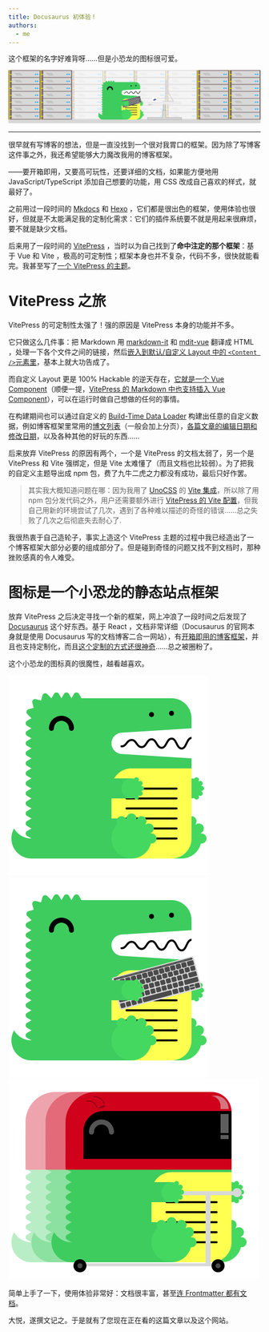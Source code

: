 ```yaml
---
title: Docusaurus 初体验！
authors:
  - me
---
```


这个框架的名字好难背呀……但是小恐龙的图标很可爱。

![Docusaurus Introducing](./slash-introducing.svg)

<!-- truncate -->

---

很早就有写博客的想法，但是一直没找到一个很对我胃口的框架。因为除了写博客这件事之外，我还希望能够大力魔改我用的博客框架。

——要开箱即用，又要高可玩性，还要详细的文档，如果能方便地用 JavaScript/TypeScript 添加自己想要的功能，用 CSS 改成自己喜欢的样式，就最好了。

之前用过一段时间的 [Mkdocs](https://www.mkdocs.org/) 和 [Hexo](https://hexo.io/) ，它们都是很出色的框架，使用体验也很好，但就是不太能满足我的定制化需求：它们的插件系统要不就是用起来很麻烦，要不就是缺少文档。

后来用了一段时间的 [VitePress](https://vitepress.dev/) ，当时以为自己找到了**命中注定的那个框架**：基于 Vue 和 Vite ，极高的可定制性；框架本身也并不复杂，代码不多，很快就能看完。我甚至写了[一个 VitePress 的主题](https://github.com/VVsxmja/vitepress-theme-blog-pure)。

# VitePress 之旅

VitePress 的可定制性太强了！强的原因是 VitePress 本身的功能并不多。

它只做这么几件事：把 Markdown 用 [markdown-it](https://github.com/markdown-it/markdown-it) 和 [mdit-vue](https://github.com/mdit-vue/mdit-vue) 翻译成 HTML ，处理一下各个文件之间的链接，然后[嵌入到默认/自定义 Layout 中的 `<Content />`元素里](https://vitepress.dev/reference/runtime-api#content)，基本上就大功告成了。

而自定义 Layout 更是 100% Hackable 的逆天存在，[它就是一个 Vue Component](https://vitepress.dev/guide/custom-theme#building-a-layout)（顺便一提，[VitePress 的 Markdown 中也支持插入 Vue Component](https://vitepress.dev/guide/using-vue)），可以在运行时做自己想做的任何的事情。

在构建期间也可以通过自定义的 [Build-Time Data Loader](https://vitepress.dev/guide/data-loading) 构建出任意的自定义数据，例如博客框架里常用的[博文列表](https://github.com/VVsxmja/vitepress-theme-blog-pure/blob/main/.vitepress/theme/posts.data.ts)（一般会加上分页），[各篇文章的编辑日期和修改日期](https://github.com/VVsxmja/vitepress-theme-blog-pure/blob/main/.vitepress/theme/timestamp.data.ts)，以及各种其他的好玩的东西……

后来放弃 VitePress 的原因有两个，一个是 VitePress 的文档太弱了，另一个是 VitePress 和 Vite 强绑定，但是 Vite 太难懂了（而且文档也比较弱）。为了把我的自定义主题导出成 npm 包，费了九牛二虎之力都没有成功，最后只好作罢。

> 其实我大概知道问题在哪：因为我用了 [UnoCSS](https://unocss.dev/) 的 [Vite 集成](https://unocss.dev/integrations/vite)，所以除了用 npm 包分发代码之外，用户还需要额外进行 [VitePress 的 Vite 配置](https://vitepress.dev/reference/site-config#vite)，但我自己用新的环境尝试了几次，遇到了各种难以描述的奇怪的错误……总之失败了几次之后彻底失去耐心了.

我很热衷于自己造轮子，事实上造这个 VitePress 主题的过程中我已经造出了一个博客框架大部分必要的组成部分了。但是碰到奇怪的问题又找不到文档时，那种挫败感真的令人难受。

# 图标是一个小恐龙的静态站点框架

放弃 VitePress 之后决定寻找一个新的框架，网上冲浪了一段时间之后发现了 [Docusaurus](https://docusaurus.io/) 这个好东西。基于 React ，文档非常详细（Docusaurus 的官网本身就是使用 Docusaurus 写的文档博客二合一网站），有[开箱即用的博客框架](https://docusaurus.io/docs/blog)，并且也支持定制化，而且[这个定制的方式还很神奇](https://docusaurus.io/docs/swizzling)……总之被圈粉了。

这个小恐龙的图标真的很魔性，越看越喜欢。

![Docusaurus](./docusaurus.svg)
![Docusaurus Keytar](./docusaurus_keytar.svg)
![Docusaurus Speed](./docusaurus_speed.svg)

简单上手了一下，使用体验非常好：文档很丰富，甚至[连 Frontmatter 都有文档](https://docusaurus.io/docs/markdown-features#front-matter)。

大悦，遂撰文记之。于是就有了您现在正在看的这篇文章以及这个网站。
